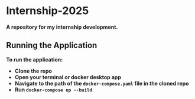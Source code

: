 # Internship-2025
**A repository for my internship development.**

## Running the Application

**To run the application:**
- **Clone the repo**
- **Open your terminal or docker desktop app**
- **Navigate to the path of the `docker-compose.yaml` file in the cloned repo**
- **Run `docker-compose up --build `**





